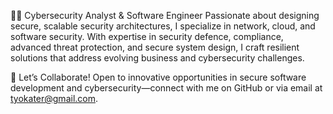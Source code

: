 👨‍💻 Cybersecurity Analyst & Software Engineer
Passionate about designing secure, scalable security architectures, I specialize in network, cloud, and software security. With expertise in security defence, compliance, advanced threat protection, and secure system design, I craft resilient solutions that address evolving business and cybersecurity challenges.

🚀 Let’s Collaborate!
Open to innovative opportunities in secure software development and cybersecurity—connect with me on GitHub or via email at tyokater@gmail.com.

